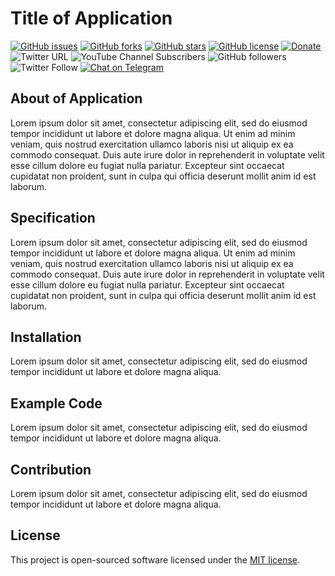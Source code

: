 # Title of Application

[![GitHub issues](https://img.shields.io/github/issues/awanz/php-mysqli-base)](https://github.com/awanz/php-mysqli-base/issues)
[![GitHub forks](https://img.shields.io/github/forks/awanz/php-mysqli-base)](https://github.com/awanz/php-mysqli-base/network)
[![GitHub stars](https://img.shields.io/github/stars/awanz/php-mysqli-base)](https://github.com/awanz/php-mysqli-base/stargazers)
[![GitHub license](https://img.shields.io/github/license/awanz/php-mysqli-base)](https://github.com/awanz/php-mysqli-base)
[![Donate](https://img.shields.io/badge/donate-paypal-blue.svg)](https://www.paypal.me/awanjh)
![Twitter URL](https://img.shields.io/twitter/url?style=social&url=https%3A%2F%2Fawan.es)
![YouTube Channel Subscribers](https://img.shields.io/youtube/channel/subscribers/UCJNpJE0aWgc1jV1Edz93pmA?style=social)
![GitHub followers](https://img.shields.io/github/followers/awanz?style=social)
![Twitter Follow](https://img.shields.io/twitter/follow/awanjh?style=social)
[![Chat on Telegram](https://img.shields.io/badge/Chat%20on-Telegram-brightgreen.svg)](https://t.me/awangram)  

## About of Application

Lorem ipsum dolor sit amet, consectetur adipiscing elit, sed do eiusmod tempor incididunt ut labore et dolore magna aliqua. Ut enim ad minim veniam, quis nostrud exercitation ullamco laboris nisi ut aliquip ex ea commodo consequat. Duis aute irure dolor in reprehenderit in voluptate velit esse cillum dolore eu fugiat nulla pariatur. Excepteur sint occaecat cupidatat non proident, sunt in culpa qui officia deserunt mollit anim id est laborum.

## Specification

Lorem ipsum dolor sit amet, consectetur adipiscing elit, sed do eiusmod tempor incididunt ut labore et dolore magna aliqua. Ut enim ad minim veniam, quis nostrud exercitation ullamco laboris nisi ut aliquip ex ea commodo consequat. Duis aute irure dolor in reprehenderit in voluptate velit esse cillum dolore eu fugiat nulla pariatur. Excepteur sint occaecat cupidatat non proident, sunt in culpa qui officia deserunt mollit anim id est laborum.

## Installation

Lorem ipsum dolor sit amet, consectetur adipiscing elit, sed do eiusmod tempor incididunt ut labore et dolore magna aliqua. 

## Example Code

Lorem ipsum dolor sit amet, consectetur adipiscing elit, sed do eiusmod tempor incididunt ut labore et dolore magna aliqua. 

## Contribution

Lorem ipsum dolor sit amet, consectetur adipiscing elit, sed do eiusmod tempor incididunt ut labore et dolore magna aliqua. 

## License

This project is open-sourced software licensed under the [MIT license](https://opensource.org/licenses/MIT).